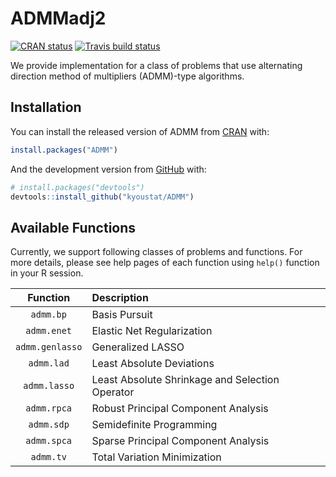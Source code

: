 
<!-- README.md is generated from README.Rmd. Please edit that file -->
ADMMadj2
====

<!-- badges: start -->
[![CRAN status](https://www.r-pkg.org/badges/version/ADMM)](https://CRAN.R-project.org/package=ADMM) [![Travis build status](https://travis-ci.com/kyoustat/ADMM.svg?branch=master)](https://travis-ci.com/kyoustat/ADMM) <!-- badges: end -->

We provide implementation for a class of problems that use alternating direction method of multipliers (ADMM)-type algorithms.

Installation
------------

You can install the released version of ADMM from [CRAN](https://CRAN.R-project.org) with:

``` r
install.packages("ADMM")
```

And the development version from [GitHub](https://github.com/) with:

``` r
# install.packages("devtools")
devtools::install_github("kyoustat/ADMM")
```

Available Functions
-------------------

Currently, we support following classes of problems and functions. For more details, please see help pages of each function using `help()` function in your R session.

|     Function    | Description                                     |
|:---------------:|:------------------------------------------------|
|    `admm.bp`    | Basis Pursuit                                   |
|   `admm.enet`   | Elastic Net Regularization                      |
| `admm.genlasso` | Generalized LASSO                               |
|    `admm.lad`   | Least Absolute Deviations                       |
|   `admm.lasso`  | Least Absolute Shrinkage and Selection Operator |
|   `admm.rpca`   | Robust Principal Component Analysis             |
|    `admm.sdp`   | Semidefinite Programming                        |
|   `admm.spca`   | Sparse Principal Component Analysis             |
|    `admm.tv`    | Total Variation Minimization                    |
